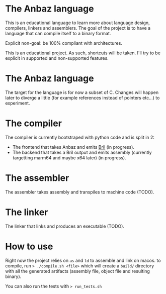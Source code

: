 # The Anbaz language
This is an educational language to learn more about language design, compilers, linkers and assemblers.
The goal of the project is to have a language that can compile itself to a binary format.

Explicit non-goal: be 100% compliant with architectures.

This is an educational project. As such, shortcuts will be taken. I'll try to be explicit in supported and non-supported features.

# The Anbaz language
The target for the language is for now a subset of C. Changes will happen later to diverge a little (for example references instead of pointers etc...) to experiment.

# The compiler
The compiler is currently bootstraped with python code and is split in 2:
- The frontend that takes Anbaz and emits [Bril](https://capra.cs.cornell.edu/bril/intro.html) (in progress).
- The backend that takes a Bril output and emits assembly (currently targetting marm64 and maybe x64 later) (in progress).

# The assembler
The assembler takes assembly and transpiles to machine code (TODO).

# The linker
The linker that links and produces an executable (TODO).

# How to use
Right now the project relies on `as` and `ld` to assemble and link on macos.
to compile, run `> ./compile.sh <file>` which will create a `build/` directory with all the generated artifacts (assembly file, object file and resulting binary).

You can also run the tests with `> run_tests.sh`
